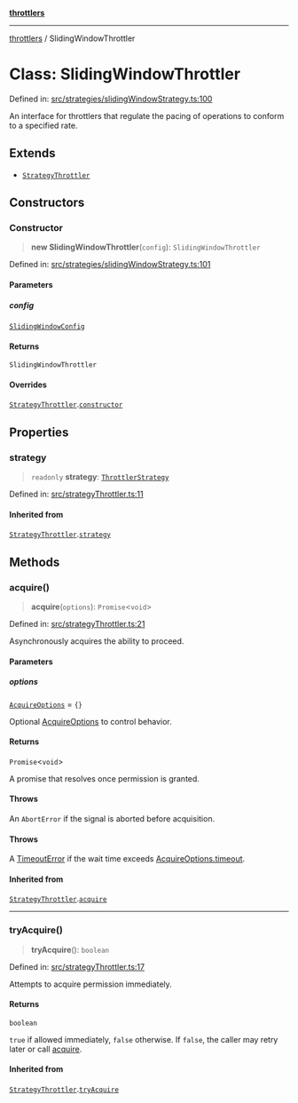 [**throttlers**](../README.md)

***

[throttlers](../globals.md) / SlidingWindowThrottler

# Class: SlidingWindowThrottler

Defined in: [src/strategies/slidingWindowStrategy.ts:100](https://github.com/havelessbemore/throttlers/blob/71b6926c68e5c43e70c3be251f905b2bb4d30de8/src/strategies/slidingWindowStrategy.ts#L100)

An interface for throttlers that regulate the pacing
of operations to conform to a specified rate.

## Extends

- [`StrategyThrottler`](StrategyThrottler.md)

## Constructors

### Constructor

> **new SlidingWindowThrottler**(`config`): `SlidingWindowThrottler`

Defined in: [src/strategies/slidingWindowStrategy.ts:101](https://github.com/havelessbemore/throttlers/blob/71b6926c68e5c43e70c3be251f905b2bb4d30de8/src/strategies/slidingWindowStrategy.ts#L101)

#### Parameters

##### config

[`SlidingWindowConfig`](../interfaces/SlidingWindowConfig.md)

#### Returns

`SlidingWindowThrottler`

#### Overrides

[`StrategyThrottler`](StrategyThrottler.md).[`constructor`](StrategyThrottler.md#constructor)

## Properties

### strategy

> `readonly` **strategy**: [`ThrottlerStrategy`](../interfaces/ThrottlerStrategy.md)

Defined in: [src/strategyThrottler.ts:11](https://github.com/havelessbemore/throttlers/blob/71b6926c68e5c43e70c3be251f905b2bb4d30de8/src/strategyThrottler.ts#L11)

#### Inherited from

[`StrategyThrottler`](StrategyThrottler.md).[`strategy`](StrategyThrottler.md#strategy)

## Methods

### acquire()

> **acquire**(`options`): `Promise`\<`void`\>

Defined in: [src/strategyThrottler.ts:21](https://github.com/havelessbemore/throttlers/blob/71b6926c68e5c43e70c3be251f905b2bb4d30de8/src/strategyThrottler.ts#L21)

Asynchronously acquires the ability to proceed.

#### Parameters

##### options

[`AcquireOptions`](../interfaces/AcquireOptions.md) = `{}`

Optional [AcquireOptions](../interfaces/AcquireOptions.md) to control behavior.

#### Returns

`Promise`\<`void`\>

A promise that resolves once permission is granted.

#### Throws

An `AbortError` if the signal is aborted before acquisition.

#### Throws

A [TimeoutError](TimeoutError.md) if the wait time exceeds [AcquireOptions.timeout](../interfaces/AcquireOptions.md#timeout).

#### Inherited from

[`StrategyThrottler`](StrategyThrottler.md).[`acquire`](StrategyThrottler.md#acquire)

***

### tryAcquire()

> **tryAcquire**(): `boolean`

Defined in: [src/strategyThrottler.ts:17](https://github.com/havelessbemore/throttlers/blob/71b6926c68e5c43e70c3be251f905b2bb4d30de8/src/strategyThrottler.ts#L17)

Attempts to acquire permission immediately.

#### Returns

`boolean`

`true` if allowed immediately, `false` otherwise.
If `false`, the caller may retry later or call [acquire](../interfaces/Throttler.md#acquire).

#### Inherited from

[`StrategyThrottler`](StrategyThrottler.md).[`tryAcquire`](StrategyThrottler.md#tryacquire)
